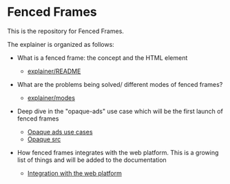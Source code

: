 # Fenced Frames

This is the repository for Fenced Frames.

The explainer is organized as follows:

* What is a fenced frame: the concept and the HTML element 
   * [explainer/README](https://github.com/shivanigithub/fenced-frame/tree/master/explainer)
   
* What are the problems being solved/ different modes of fenced frames?
   * [explainer/modes](https://github.com/shivanigithub/fenced-frame/blob/master/explainer/modes.md)

* Deep dive in the "opaque-ads" use case which will be the first launch of fenced frames
   * [Opaque ads use cases](https://github.com/shivanigithub/fenced-frame/blob/master/explainer/opaque_ads_use_cases.md)
   * [Opaque src](https://github.com/shivanigithub/fenced-frame/blob/master/explainer/opaque_src.md)
   
* How fenced frames integrates with the web platform. This is a growing list of things and will be added to the documentation
   *  [Integration with the web platform](https://github.com/shivanigithub/fenced-frame/blob/master/explainer/integration_with_web_platform.md)
   
   
